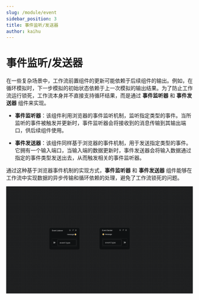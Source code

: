 ```yaml
---
slug: /module/event
sidebar_position: 3
title: 事件监听/发送器
author: kaihu
---
```


# 事件监听/发送器

在一些复杂场景中，工作流前置组件的更新可能依赖于后续组件的输出。例如，在循环模拟时，下一步模拟的初始状态依赖于上一次模拟的输出结果。为了防止工作流运行锁死，工作流本身并不直接支持循环结果，而是通过 **事件监听器** 和 **事件发送器** 组件来实现。

- **事件监听器**：该组件利用浏览器的事件监听机制，监听指定类型的事件。当所监听的事件被触发并更新时，事件监听器会将接收到的消息传输到其输出端口，供后续组件使用。

- **事件发送器**：该组件同样基于浏览器的事件机制，用于发送指定类型的事件。它拥有一个输入端口，当输入端的数据更新时，事件发送器会将输入数据通过指定的事件类型发送出去，从而触发相关的事件监听器。

通过这种基于浏览器事件机制的实现方式，**事件监听器** 和 **事件发送器** 组件能够在工作流中实现数据的异步传输和循环依赖的处理，避免了工作流锁死的问题。

![event](assets/event.png)


